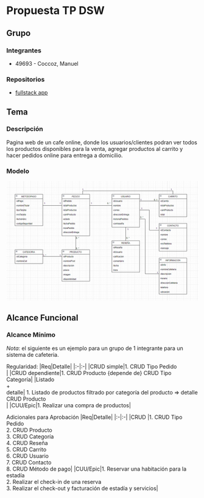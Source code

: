 # Propuesta TP DSW

## Grupo
### Integrantes
* 49693 - Coccoz, Manuel

### Repositorios
* [fullstack app](https://github.com/MaNNu017/fullstack-app)

## Tema
### Descripción
Pagina web de un cafe online, donde los usuarios/clientes podran ver todos los productos disponibles para la venta, agregar productos al carrito y hacer pedidos online para entrega a domicilio.

### Modelo
![imagen del modelo](https://github.com/MaNNu017/Pagina-Cafe/blob/main/modelocafe.png)

## Alcance Funcional 

### Alcance Mínimo

*Nota*: el siguiente es un ejemplo para un grupo de 1 integrante para un sistema de cafeteria.  

Regularidad:
|Req|Detalle|
|:-|:-|
|CRUD simple|1. CRUD Tipo Pedido<br>|
|CRUD dependiente|1. CRUD Producto {depende de} CRUD Tipo Categoría|
|Listado<br>+<br>detalle| 1. Listado de productos filtrado por categoría del producto  => detalle CRUD Producto<br> |
|CUU/Epic|1. Realizar una compra de productos|


Adicionales para Aprobación
|Req|Detalle|
|:-|:-|
|CRUD |1. CRUD Tipo Pedido<br>2. CRUD Producto<br>3. CRUD Categoría<br>4. CRUD Reseña<br>5. CRUD Carrito<br>6. CRUD Usuario<br>7. CRUD Contacto<br>8. CRUD Método de pago|
|CUU/Epic|1. Reservar una habitación para la estadía<br>2. Realizar el check-in de una reserva<br>3. Realizar el check-out y facturación de estadía y servicios|


